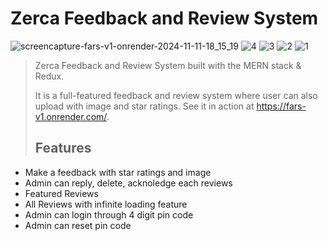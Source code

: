 # Zerca Feedback and Review System

![screencapture-fars-v1-onrender-2024-11-11-18_15_19](https://github.com/user-attachments/assets/8218b707-983e-4aba-9034-1c2bb2ca9d44)
![4](https://github.com/user-attachments/assets/8b8d62ff-a606-41aa-967c-7248767f633e)
![3](https://github.com/user-attachments/assets/52fb41a2-97b1-4d48-8eb1-6e5570413fb7)
![2](https://github.com/user-attachments/assets/50a9be1f-9a2d-40fe-ad39-d5ce4466c833)
![1](https://github.com/user-attachments/assets/6f61ecc5-a6db-47cf-9674-5053cde3f820)


> Zerca Feedback and Review System  built with the MERN stack & Redux.
>
> It is a full-featured feedback and review system where user can also upload with image and star ratings. See it in action at https://fars-v1.onrender.com/.
>
> ## Features

- Make a feedback with star ratings and image
- Admin can reply, delete, acknoledge each reviews
- Featured Reviews
- All Reviews with infinite loading feature
- Admin can login through 4 digit pin code
- Admin can reset pin code
